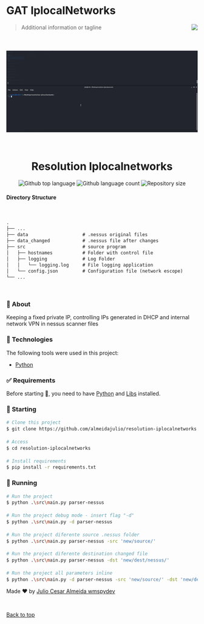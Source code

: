# GAT IplocalNetworks
<img align="right" height="70" src="https://www.gat.digital/wp-content/uploads/2021/05/logo-gat-padrao-negativo.png">

> Additional information or tagline
<div align="center" id="top"> 
  <img src="./.github/app.gif" alt="Resolution Iplocalnetworks" />

  &#xa0;
</div>

<h1 align="center">Resolution Iplocalnetworks</h1>

<p align="center">
  <img alt="Github top language" src="https://img.shields.io/github/languages/top/almeidajulio/resolution-iplocalnetworks?color=56BEB8">

  <img alt="Github language count" src="https://img.shields.io/github/languages/count/almeidajulio/resolution-iplocalnetworks?color=56BEB8">

  <img alt="Repository size" src="https://img.shields.io/github/repo-size/almeidajulio/resolution-iplocalnetworks?color=56BEB8">

</p>


#### Directory Structure 
<br>

    .
    ├── ...
    ├── data                    # .nessus original files
    ├── data_changed            # .nessus file after changes
    ├── src                     # source program
    │   ├── hostnames           # Folder with control file
    │   ├── logging             # Log Folder
    │   │   └── logging.log     # File logging application
    │   └── config.json         # Configuration file (network escope)
    └── ...

<br>

### :dart: About ##

Keeping a fixed private IP,  controlling IPs generated in DHCP and internal network VPN in nessus scanner files

<!-- ## :sparkles: Features ##

:heavy_check_mark: Feature 1;\
:heavy_check_mark: Feature 2;\
:heavy_check_mark: Feature 3; -->

### :rocket: Technologies ##

The following tools were used in this project:

- [Python](https://www.python.org/)


### :white_check_mark: Requirements ##

Before starting :checkered_flag:, you need to have [Python](https://www.python.org/) and [Libs](https://pypi.org/) installed.



### :checkered_flag: Starting ##

```bash
# Clone this project
$ git clone https://github.com/almeidajulio/resolution-iplocalnetworks

# Access
$ cd resolution-iplocalnetworks

# Install requirements
$ pip install -r requirements.txt
```

### :running: Running ###

```bash
# Run the project
$ python .\src\main.py parser-nessus

# Run the project debug mode - insert flag "-d"
$ python .\src\main.py -d parser-nessus

# Run the project diferente source .nessus folder
$ python .\src\main.py parser-nessus -src 'new/source/'

# Run the project diferente destination changed file
$ python .\src\main.py parser-nessus -dst 'new/dest/nessus/'

# Run the project all parameters inline
$ python .\src\main.py -d parser-nessus -src 'new/source/' -dst 'new/dest/nessus/'
```


Made :heart: by <a href="https://github.com/almeidajulio" target="_blank">Julio Cesar Almeida </a> [wmspydev](https://github.com/wmspydev)

&#xa0;

<a href="#top">Back to top</a>

